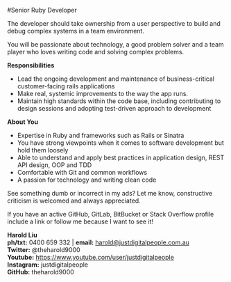 #Senior Ruby Developer



The developer should take ownership from a user perspective to build and debug complex systems in a team environment.

You will be passionate about technology, a good problem solver and a team player who loves writing code and solving complex problems.
 
**Responsibilities**
* Lead the ongoing development and maintenance of business-critical customer-facing rails applications
* Make real, systemic improvements to the way the app runs.
* Maintain high standards within the code base, including contributing to design sessions and adopting test-driven approach to development  

**About You**
* Expertise in Ruby and frameworks such as Rails or Sinatra
* You have strong viewpoints when it comes to software development but hold them loosely
* Able to understand and apply best practices in application design, REST API design, OOP and TDD
* Comfortable with Git and common workflows
* A passion for technology and writing clean code

See something dumb or incorrect in my ads? Let me know, constructive criticism is welcomed and always appreciated.

If you have an active GitHub, GitLab, BitBucket or Stack Overflow profile include a link or follow me because I want to see it!

**Harold Liu**</br>
**ph/txt:** 0400 659 332 | **email:** harold@justdigitalpeople.com.au</br>
**Twitter:** @theharold9000</br>
**Youtube:** https://www.youtube.com/user/justdigitalpeople</br>
**Instagram:** justdigitalpeople</br>
**GitHub:** theharold9000</br>